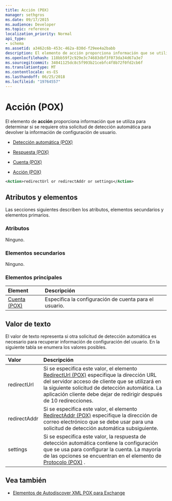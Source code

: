 ```yaml
---
title: Acción (POX)
manager: sethgros
ms.date: 09/17/2015
ms.audience: Developer
ms.topic: reference
localization_priority: Normal
api_type:
- schema
ms.assetid: a3462c6b-453c-462a-830d-f29ee4a2babb
description: El elemento de acción proporciona información que se utiliza para determinar si se requiere otra solicitud de detección automática para devolver la información de configuración de usuario.
ms.openlocfilehash: 118bb59f2c929e3c74683dbf3f073da34d67a3e7
ms.sourcegitcommit: 34041125dc8c5f993b21cebfc4f8b72f0fd2cb6f
ms.translationtype: MT
ms.contentlocale: es-ES
ms.lasthandoff: 06/25/2018
ms.locfileid: "19764557"
---
```

# <a name="action-pox"></a>Acción (POX)

El elemento de **acción** proporciona información que se utiliza para determinar si se requiere otra solicitud de detección automática para devolver la información de configuración de usuario. 
  
- [Detección automática (POX)](autodiscover-pox.md)
  
- [Respuesta (POX)](response-pox.md)
  
- [Cuenta (POX)](account-pox.md)
  
- [Acción (POX)](action-pox.md)
  
```xml
<Action>redirectUrl or redirectAddr or settings</Action>
```

## <a name="attributes-and-elements"></a>Atributos y elementos

Las secciones siguientes describen los atributos, elementos secundarios y elementos primarios.
  
### <a name="attributes"></a>Atributos

Ninguno.
  
### <a name="child-elements"></a>Elementos secundarios

Ninguno.
  
### <a name="parent-elements"></a>Elementos principales

|**Element**|**Descripción**|
|:-----|:-----|
|[Cuenta (POX)](account-pox.md) <br/> |Especifica la configuración de cuenta para el usuario.  <br/> |
   
## <a name="text-value"></a>Valor de texto

El valor de texto representa si otra solicitud de detección automática es necesario para recuperar información de configuración del usuario. En la siguiente tabla se enumera los valores posibles.
  
|**Valor**|**Descripción**|
|:-----|:-----|
|redirectUrl  <br/> |Si se especifica este valor, el elemento [RedirectUrl (POX)](redirecturl-pox.md) especifique la dirección URL del servidor acceso de cliente que se utilizará en la siguiente solicitud de detección automática. La aplicación cliente debe dejar de redirigir después de 10 redirecciones.  <br/> |
|redirectAddr  <br/> |Si se especifica este valor, el elemento [RedirectAddr (POX)](redirectaddr-pox.md) especifique la dirección de correo electrónico que se debe usar para una solicitud de detección automática subsiguiente.  <br/> |
|settings  <br/> |Si se especifica este valor, la respuesta de detección automática contiene la configuración que se usa para configurar la cuenta. La mayoría de las opciones se encuentran en el elemento de [Protocolo (POX)](protocol-pox.md) .  <br/> |
   
## <a name="see-also"></a>Vea también

- [Elementos de Autodiscover XML POX para Exchange](pox-autodiscover-xml-elements-for-exchange.md)

